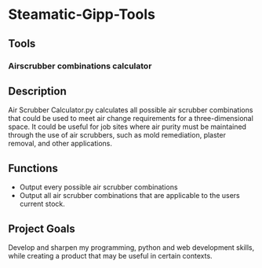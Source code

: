 # Steamatic-Gipp-Tools

## Tools
### Airscrubber combinations calculator
## Description
Air Scrubber Calculator.py calculates all possible air scrubber combinations that could be used to meet air change requirements for a three-dimensional space. It could be useful for job sites where air purity must be 
maintained through the use of air scrubbers, such as mold remediation, plaster removal, and other applications.
## Functions
- Output every possible air scrubber combinations
- Output all air scrubber combinations that are applicable to the users current stock.
## Project Goals
Develop and sharpen my programming, python and web development skills, while creating a product that may be useful in certain contexts. 
